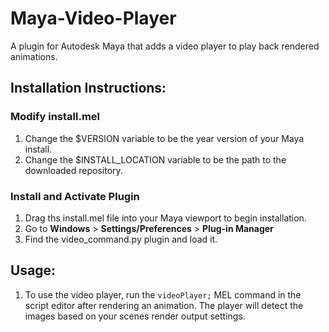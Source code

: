 # Maya-Video-Player  
A plugin for Autodesk Maya that adds a video player to play back rendered animations.  

## Installation Instructions:  
### Modify install.mel  
1. Change the $VERSION variable to be the year version of your Maya install.  
2. Change the $INSTALL_LOCATION variable to be the path to the downloaded repository.  

### Install and Activate Plugin
1. Drag ths install.mel file into your Maya viewport to begin installation.  
2. Go to **Windows** > **Settings/Preferences** > **Plug-in Manager**  
3. Find the video_command.py plugin and load it. 

## Usage:  
1. To use the video player, run the ```videoPlayer;``` MEL command in the script editor after rendering an animation. The player will detect the images based on your scenes render output settings. 

